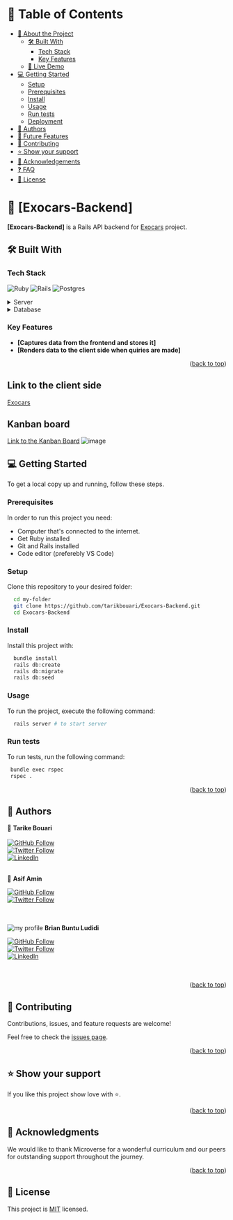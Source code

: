 <!-- TABLE OF CONTENTS -->

# 📗 Table of Contents

- [📖 About the Project](#about-project)
  - [🛠 Built With](#built-with)
    - [Tech Stack](#tech-stack)
    - [Key Features](#key-features)
  - [🚀 Live Demo](#live-demo)
- [💻 Getting Started](#getting-started)
  - [Setup](#setup)
  - [Prerequisites](#prerequisites)
  - [Install](#install)
  - [Usage](#usage)
  - [Run tests](#run-tests)
  - [Deployment](#triangular_flag_on_post-deployment)
- [👥 Authors](#authors)
- [🔭 Future Features](#future-features)
- [🤝 Contributing](#contributing)
- [⭐️ Show your support](#support)
- [🙏 Acknowledgements](#acknowledgements)
- [❓ FAQ](#faq)
- [📝 License](#license)

<!-- PROJECT DESCRIPTION -->

# 📖 [Exocars-Backend] <a name="about-project"></a>


**[Exocars-Backend]** is a Rails API backend for [Exocars](https://github.com/Bludidi/Exocars-front-end) project.

## 🛠 Built With <a name="built-with"></a>

### Tech Stack <a name="tech-stack"></a>
![Ruby](https://img.shields.io/badge/ruby-%23CC342D.svg?style=plastic&logo=ruby&logoColor=white)
![Rails](https://img.shields.io/badge/rails-%23CC0000.svg?style=plastic&logo=ruby-on-rails&logoColor=white) 
![Postgres](https://img.shields.io/badge/postgres-%23316192.svg?style=plastic&logo=postgresql&logoColor=white)

<details>
  <summary>Server</summary>
  <ul>
    <li><a href="https://rubyonrails.org/">Rails</a></li>
  </ul>
</details>

<details>
<summary>Database</summary>
  <ul>
    <li><a href="https://www.postgresql.org/">PostgreSQL</a></li>
  </ul>
</details>


<!-- Features -->

### Key Features <a name="key-features"></a>


- **[Captures data from the frontend and stores it]**
- **[Renders data to the client side when quiries are made]**

<p align="right">(<a href="#readme-top">back to top</a>)</p>

## Link to the client side
[Exocars](https://github.com/Bludidi/Exocars-front-end)

## Kanban board
[Link to the Kanban Board](https://github.com/users/tarikbouari/projects/4)
![image](https://github.com/tarikbouari/Exocars-Backend/assets/86472119/5f88e793-8a71-4c09-be48-bbf31e7ebaf7)


<!-- GETTING STARTED -->

## 💻 Getting Started <a name="getting-started"></a>

To get a local copy up and running, follow these steps.

### Prerequisites

In order to run this project you need:
- Computer that's connected to the internet.
- Get Ruby installed
- Git and Rails installed 
- Code editor (preferebly VS Code)


### Setup

Clone this repository to your desired folder:


```sh
  cd my-folder
  git clone https://github.com/tarikbouari/Exocars-Backend.git
  cd Exocars-Backend
```


### Install

Install this project with:


```sh
  bundle install
  rails db:create
  rails db:migrate
  rails db:seed
```


### Usage

To run the project, execute the following command:



```sh
  rails server # to start server
```


### Run tests

To run tests, run the following command:



```sh
 bundle exec rspec
 rspec .
```

<p align="right">(<a href="#readme-top">back to top</a>)</p>

<!-- AUTHORS -->

## 👥 Authors <a name="authors"></a>



👤 **Tarike Bouari** <br /><br />
<a href="https://github.com/tarikbouari">
  <img src="https://img.shields.io/github/followers/tarikbouari?label=Follow%20%40tarikbouari&style=social" alt="GitHub Follow">
</a> <br />
<a href="https://twitter.com/tarikbouari">
  <img src="https://img.shields.io/twitter/follow/tarikbouari?label=Follow%20%40tarikbouari&style=social" alt="Twitter Follow">
</a> <br />
<a href="https://www.linkedin.com/in/tarikbouari">
  <img src="https://img.shields.io/badge/LinkedIn-0077B5?style=social&logo=linkedin&logoColor=blue" alt="LinkedIn">
</a> <br /> <br />

👤 **Asif Amin**

<a href="https://github.com/asifaminisonline">
  <img src="https://img.shields.io/github/followers/asifaminisonline?label=Follow%20%40asifaminisonline&style=social" alt="GitHub Follow">
</a> <br />

<a href="https://twitter.com/AminAmi53306702">
  <img src="https://img.shields.io/twitter/follow/AminAmi53306702?label=Follow%20%40AminAmi53306702&style=social" alt="Twitter Follow">
</a> <br /><br /><br />

![my profile](https://avatars.githubusercontent.com/u/86472119?s=40&v=4) **Brian Buntu Ludidi** <br />

<a href="https://github.com/Bludidi">
  <img src="https://img.shields.io/github/followers/Bludidi?label=Follow%20%40Bludidi&style=social" alt="GitHub Follow">
</a> <br />

<a href="https://twitter.com/BB_Ludidi">
  <img src="https://img.shields.io/twitter/follow/BB_Ludidi?label=Follow%20%40BB_Ludidi&style=social" alt="Twitter Follow">
</a> <br />

<a href="https://www.linkedin.com/in/brian-ludidi-92754174">
  <img src="https://img.shields.io/badge/LinkedIn-0077B5?style=social&logo=linkedin&logoColor=blue" alt="LinkedIn">
</a> <br /> <br /><br />

<p align="right">(<a href="#readme-top">back to top</a>)</p>


<!-- CONTRIBUTING -->

## 🤝 Contributing <a name="contributing"></a>

Contributions, issues, and feature requests are welcome!

Feel free to check the [issues page](../../issues/).

<p align="right">(<a href="#readme-top">back to top</a>)</p>

<!-- SUPPORT -->

## ⭐️ Show your support <a name="support"></a>


If you like this project show love with ⭐️.

<p align="right">(<a href="#readme-top">back to top</a>)</p>

<!-- ACKNOWLEDGEMENTS -->

## 🙏 Acknowledgments <a name="acknowledgements"></a>


We would like to thank Microverse for a wonderful curriculum and our peers for outstanding support throughout the journey.

<p align="right">(<a href="#readme-top">back to top</a>)</p>


<!-- LICENSE -->

## 📝 License <a name="license"></a>

This project is [MIT](./LICENSE) licensed.

